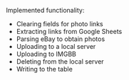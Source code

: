 Implemented functionality:

- Clearing fields for photo links
- Extracting links from Google Sheets
- Parsing eBay to obtain photos
- Uploading to a local server
- Uploading to IMGBB
- Deleting from the local server
- Writing to the table
